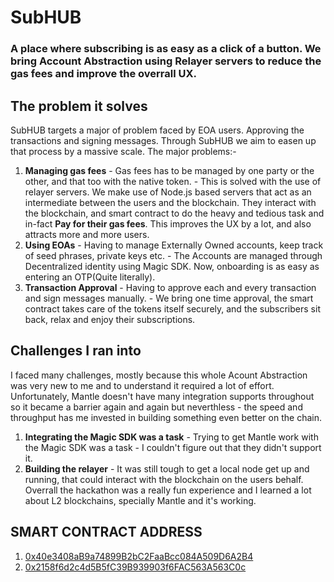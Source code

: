 # SubHUB

### A place where subscribing is as easy as a click of a button. We bring Account Abstraction using Relayer servers to reduce the gas fees and improve the overrall UX.


## The problem it solves
SubHUB targets a major of problem faced by EOA users. Approving the transactions and signing messages. Through SubHUB we aim to easen up that process by a massive scale.
The major problems:-
1. **Managing gas fees** - Gas fees has to be managed by one party or the other, and that too with the native token. - This is solved with the use of relayer servers. We make use of Node.js based servers that act as an intermediate between the users and the blockchain. They interact with the blockchain, and smart contract to do the heavy and tedious task and in-fact **Pay for their gas fees**. This improves the UX by a lot, and also attracts more and more users.
2. **Using EOAs** - Having to manage Externally Owned accounts, keep track of seed phrases, private keys etc. - The Accounts are managed through Decentralized identity using Magic SDK. Now, onboarding is as easy as entering an OTP(Quite literally).
3. **Transaction Approval** - Having to approve each and every transaction and sign messages manually. - We bring one time approval, the smart contract takes care of the tokens itself securely, and the subscribers sit back, relax and enjoy their subscriptions.

## Challenges I ran into
I faced many challenges, mostly because this whole Acount Abstraction was very new to me and to understand it required a lot of effort. Unfortunately, Mantle doesn't have many integration supports throughout so it became a barrier again and again but neverthless - the speed and throughput has me invested in building something even better on the chain.
1. **Integrating the Magic SDK was a task** - Trying to get Mantle work with the Magic SDK was a task - I couldn't figure out that they didn't support it.
2. **Building the relayer** - It was still tough to get a local node get up and running, that could interact with the blockchain on the users behalf.
Overrall the hackathon was a really fun experience and I learned a lot about L2 blockchains, specially Mantle and it's working.


## SMART CONTRACT ADDRESS 

1. [0x40e3408aB9a74899B2bC2FaaBcc084A509D6A2B4](https://explorer.testnet.mantle.xyz/address/0x40e3408aB9a74899B2bC2FaaBcc084A509D6A2B4/contracts#address-tabs)
2. [0x2158f6d2c4d5B5fC39B939903f6FAC563A563C0c](
    https://explorer.testnet.mantle.xyz/address/0x2158f6d2c4d5B5fC39B939903f6FAC563A563C0c
)




